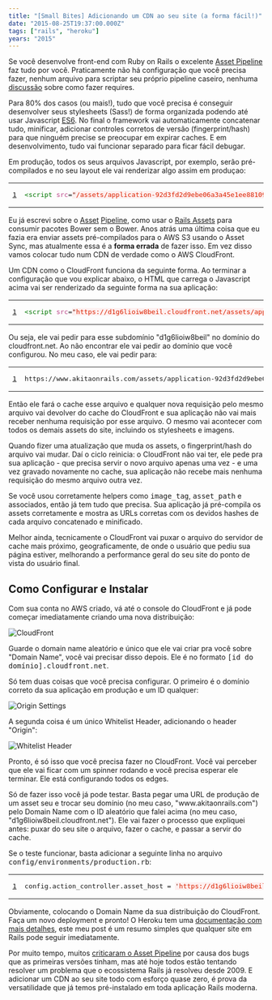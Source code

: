 ```yaml
---
title: "[Small Bites] Adicionando um CDN ao seu site (a forma fácil!)"
date: "2015-08-25T19:37:00.000Z"
tags: ["rails", "heroku"]
years: "2015"
---
```


<p></p>
<p>Se você desenvolve front-end com Ruby on Rails o excelente <a href="http://guides.rubyonrails.org/asset_pipeline.html">Asset Pipeline</a> faz tudo por você. Praticamente não há configuração que você precisa fazer, nenhum arquivo para scriptar seu próprio pipeline caseiro, nenhuma <a href="http://www.akitaonrails.com/2014/12/02/small-bites-em-defesa-do-asset-pipeline-tudo-que-voce-precisa">discussão</a> sobre como fazer requires.</p>
<p>Para 80% dos casos (ou mais!), tudo que você precisa é conseguir desenvolver seus stylesheets (Sass!) de forma organizada podendo até usar Javascript <a href="https://github.com/TannerRogalsky/sprockets-es6">ES6</a>. No final o framework vai automaticamente concatenar tudo, minificar, adicionar controles corretos de versão (fingerprint/hash) para que ninguém precise se preocupar em expirar caches. E em desenvolvimento, tudo vai funcionar separado para ficar fácil debugar.</p>
<p></p>
<p></p>
<p>Em produção, todos os seus arquivos Javascript, por exemplo, serão pré-compilados e no seu layout ele vai renderizar algo assim em produçao:</p>
<table class="CodeRay">
  <tbody>
    <tr>
      <td class="line-numbers" title="double click to toggle" ondblclick="with (this.firstChild.style) { display = (display == '') ? 'none' : '' }"><pre><a href="#n1" name="n1">1</a>
</pre>
      </td>
      <td class="code"><pre><span style="color:#070">&lt;script</span> <span style="color:#b48">src</span>=<span style="background-color:hsla(0,100%,50%,0.05)"><span style="color:#710">"</span><span style="color:#D20">/assets/application-92d3fd2d9ebe06a3a45e1ee88109c64f.js</span><span style="color:#710">"</span></span> <span style="color:#b48">type</span>=<span style="background-color:hsla(0,100%,50%,0.05)"><span style="color:#710">"</span><span style="color:#D20">text/javascript</span><span style="color:#710">"</span></span><span style="color:#070">&gt;</span><span style="color:#070">&lt;/script&gt;</span>
</pre>
      </td>
    </tr>
  </tbody>
</table>
<p>Eu já escrevi sobre o <a href="https://www.akitaonrails.com/2012/07/01/asset-pipeline-para-iniciantes">Asset</a> <a href="https://www.akitaonrails.com/2012/07/01/asset-pipeline-para-iniciantes-parte-2">Pipeline</a>, como usar o <a href="https://www.akitaonrails.com/2013/12/13/rails-assets">Rails Assets</a> para consumir pacotes Bower sem o Bower. Anos atrás uma última coisa que eu fazia era enviar assets pré-compilados para o AWS S3 usando o Asset Sync, mas atualmente essa é a <strong>forma errada</strong> de fazer isso. Em vez disso vamos colocar tudo num CDN de verdade como o AWS CloudFront.</p>
<p>Um CDN como o CloudFront funciona da seguinte forma. Ao terminar a configuração que vou explicar abaixo, o HTML que carrega o Javascript acima vai ser renderizado da seguinte forma na sua aplicação:</p>
<table class="CodeRay">
  <tbody>
    <tr>
      <td class="line-numbers" title="double click to toggle" ondblclick="with (this.firstChild.style) { display = (display == '') ? 'none' : '' }"><pre><a href="#n1" name="n1">1</a>
</pre>
      </td>
      <td class="code"><pre><span style="color:#070">&lt;script</span> <span style="color:#b48">src</span>=<span style="background-color:hsla(0,100%,50%,0.05)"><span style="color:#710">"</span><span style="color:#D20">https://d1g6lioiw8beil.cloudfront.net/assets/application-92d3fd2d9ebe06a3a45e1ee88109c64f.js</span><span style="color:#710">"</span></span> <span style="color:#b48">type</span>=<span style="background-color:hsla(0,100%,50%,0.05)"><span style="color:#710">"</span><span style="color:#D20">text/javascript</span><span style="color:#710">"</span></span><span style="color:#070">&gt;</span><span style="color:#070">&lt;/script&gt;</span>
</pre>
      </td>
    </tr>
  </tbody>
</table>
<p>Ou seja, ele vai pedir para esse subdomínio "d1g6lioiw8beil" no domínio do cloudfront.net. Ao não encontrar ele vai pedir ao domínio que você configurou. No meu caso, ele vai pedir para:</p>
<table class="CodeRay">
  <tbody>
    <tr>
      <td class="line-numbers" title="double click to toggle" ondblclick="with (this.firstChild.style) { display = (display == '') ? 'none' : '' }"><pre><a href="#n1" name="n1">1</a>
</pre>
      </td>
      <td class="code"><pre>https://www.akitaonrails.com/assets/application-92d3fd2d9ebe06a3a45e1ee88109c64f.js
</pre>
      </td>
    </tr>
  </tbody>
</table>
<p>Então ele fará o cache esse arquivo e qualquer nova requisição pelo mesmo arquivo vai devolver do cache do CloudFront e sua aplicação não vai mais receber nenhuma requisição por esse arquivo. O mesmo vai acontecer com todos os demais assets do site, incluindo os stylesheets e imagens.</p>
<p>Quando fizer uma atualização que muda os assets, o fingerprint/hash do arquivo vai mudar. Daí o ciclo reinicia: o CloudFront não vai ter, ele pede pra sua aplicação - que precisa servir o novo arquivo apenas uma vez - e uma vez gravado novamente no cache, sua aplicação não recebe mais nenhuma requisição do mesmo arquivo outra vez.</p>
<p>Se você usou corretamente helpers como <tt>image_tag</tt>, <tt>asset_path</tt> e associados, então já tem tudo que precisa. Sua aplicação já pré-compila os assets corretamente e mostra as URLs corretas com os devidos hashes de cada arquivo concatenado e minificado.</p>
<p>Melhor ainda, tecnicamente o CloudFront vai puxar o arquivo do servidor de cache mais próximo, geograficamente, de onde o usuário que pediu sua página estiver, melhorando a performance geral do seu site do ponto de vista do usuário final.</p>
<h2>Como Configurar e Instalar</h2>
<p>Com sua conta no AWS criado, vá até o console do CloudFront e já pode começar imediatamente criando uma nova distribuição:</p>
<p><img src="https://d7v6meks67904.cloudfront.net/assets/image_asset/image/497/AWS_CloudFront_Management_Console.png" srcset="https://d7v6meks67904.cloudfront.net/assets/image_asset/image/497/AWS_CloudFront_Management_Console.png 2x" alt="CloudFront"></p>
<p>Guarde o domain name aleatório e único que ele vai criar pra você sobre "Domain Name", você vai precisar disso depois. Ele é no formato <tt>[id do domínio].cloudfront.net</tt>.</p>
<p>Só tem duas coisas que você precisa configurar. O primeiro é o domínio correto da sua aplicação em produção e um ID qualquer:</p>
<p><img src="https://d7v6meks67904.cloudfront.net/assets/image_asset/image/498/Screen_Shot_2015-08-25_at_15.46.44.png" srcset="https://d7v6meks67904.cloudfront.net/assets/image_asset/image/498/Screen_Shot_2015-08-25_at_15.46.44.png 2x" alt="Origin Settings"></p>
<p>A segunda coisa é um único Whitelist Header, adicionando o header "Origin":</p>
<p><img src="https://d7v6meks67904.cloudfront.net/assets/image_asset/image/499/Screen_Shot_2015-08-25_at_16.10.21.png" srcset="https://d7v6meks67904.cloudfront.net/assets/image_asset/image/499/Screen_Shot_2015-08-25_at_16.10.21.png 2x" alt="Whitelist Header"></p>
<p>Pronto, é só isso que você precisa fazer no CloudFront. Você vai perceber que ele vai ficar com um spinner rodando e você precisa esperar ele terminar. Ele está configurando todos os edges.</p>
<p>Só de fazer isso você já pode testar. Basta pegar uma URL de produção de um asset seu e trocar seu domínio (no meu caso, "www.akitaonrails.com") pelo Domain Name com o ID aleatório que falei acima (no meu caso, "d1g6lioiw8beil.cloudfront.net"). Ele vai fazer o processo que expliquei antes: puxar do seu site o arquivo, fazer o cache, e passar a servir do cache.</p>
<p>Se o teste funcionar, basta adicionar a seguinte linha no arquivo <tt>config/environments/production.rb</tt>:</p>
<table class="CodeRay">
  <tbody>
    <tr>
      <td class="line-numbers" title="double click to toggle" ondblclick="with (this.firstChild.style) { display = (display == '') ? 'none' : '' }"><pre><a href="#n1" name="n1">1</a>
</pre>
      </td>
      <td class="code"><pre>config.action_controller.asset_host = <span style="background-color:hsla(0,100%,50%,0.05)"><span style="color:#710">'</span><span style="color:#D20">https://d1g6lioiw8beil.cloudfront.net</span><span style="color:#710">'</span></span> <span style="color:#777"># trocar esse domain pelo seu</span>
</pre>
      </td>
    </tr>
  </tbody>
</table>
<p>Obviamente, colocando o Domain Name da sua distribuição do CloudFront. Faça um novo deployment e pronto! O Heroku tem uma <a href="https://devcenter.heroku.com/articles/using-amazon-cloudfront-cdn">documentação com mais detalhes</a>, este meu post é um resumo simples que qualquer site em Rails pode seguir imediatamente.</p>
<p>Por muito tempo, muitos <a href="https://www.akitaonrails.com/2014/12/02/small-bites-em-defesa-do-asset-pipeline-tudo-que-voce-precisa">criticaram o Asset Pipeline</a> por causa dos bugs que as primeiras versões tinham, mas até hoje todos estão tentando resolver um problema que o ecossistema Rails já resolveu desde 2009. E adicionar um CDN ao seu site todo com esforço quase zero, é prova da versatilidade que já temos pré-instalado em toda aplicação Rails moderna.</p>
<p></p>